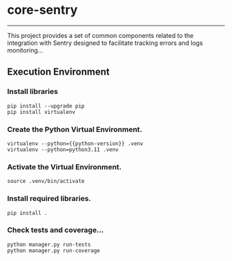 # core-sentry
_______________________________________________________________________________

This project provides a set of common components related to the 
integration with Sentry designed to facilitate tracking errors and 
logs monitoring...


## Execution Environment

### Install libraries
```shell
pip install --upgrade pip 
pip install virtualenv
```

### Create the Python Virtual Environment.
```shell
virtualenv --python={{python-version}} .venv
virtualenv --python=python3.11 .venv
```

### Activate the Virtual Environment.
```shell
source .venv/bin/activate
```

### Install required libraries.
```shell
pip install .
```

### Check tests and coverage...
```shell
python manager.py run-tests
python manager.py run-coverage
```
